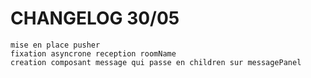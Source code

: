 
# CHANGELOG 30/05

    mise en place pusher 
    fixation asyncrone reception roomName
    creation composant message qui passe en children sur messagePanel

